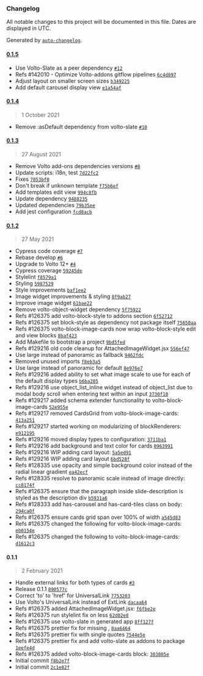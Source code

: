 ### Changelog

All notable changes to this project will be documented in this file. Dates are displayed in UTC.

Generated by [`auto-changelog`](https://github.com/CookPete/auto-changelog).

#### [0.1.5](https://github.com/eea/volto-block-image-cards/compare/0.1.4...0.1.5)

- Use Volto-Slate as a peer dependency [`#12`](https://github.com/eea/volto-block-image-cards/pull/12)
- Refs #142010 - Optimize Volto-addons gitflow pipelines [`6c4d897`](https://github.com/eea/volto-block-image-cards/commit/6c4d897d02bc4d691cba15b92d918c3abcec6f07)
- Adjust layout on smaller screen sizes [`b349225`](https://github.com/eea/volto-block-image-cards/commit/b3492257a2f9d6fd4b908e3b8407e584ee96faa7)
- Add default carousel display view [`e1a54af`](https://github.com/eea/volto-block-image-cards/commit/e1a54af412dd52c50bb4b71009a748af9c994073)

#### [0.1.4](https://github.com/eea/volto-block-image-cards/compare/0.1.3...0.1.4)

> 1 October 2021

- Remove :asDefault dependency from volto-slate [`#10`](https://github.com/eea/volto-block-image-cards/pull/10)

#### [0.1.3](https://github.com/eea/volto-block-image-cards/compare/0.1.2...0.1.3)

> 27 August 2021

- Remove Volto add-ons dependencies versions [`#8`](https://github.com/eea/volto-block-image-cards/pull/8)
- Update scripts: i18n, test [`7d22fc2`](https://github.com/eea/volto-block-image-cards/commit/7d22fc2c312b2227ae56bbad6431b6f747168636)
- Fixes [`7853bf0`](https://github.com/eea/volto-block-image-cards/commit/7853bf0312b0b97e09d220093231fb0bb1f6b35c)
- Don't break if unknown template [`f75b6ef`](https://github.com/eea/volto-block-image-cards/commit/f75b6ef2f2661e1447c98fb825ef5f195e9756ef)
- Add templates edit view [`994c8fb`](https://github.com/eea/volto-block-image-cards/commit/994c8fb17da0ac1fe00cc6f4ee000a4f99d7e149)
- Update dependency [`9488235`](https://github.com/eea/volto-block-image-cards/commit/9488235d064cb20bcc297d46724bfacc35e4bdd6)
- Updated dependencies [`79b35ee`](https://github.com/eea/volto-block-image-cards/commit/79b35eeda6dfc15242bb2eaf04d9ab8b5c4f7dea)
- Add jest configuration [`fcd8acb`](https://github.com/eea/volto-block-image-cards/commit/fcd8acbaa2ba7289ec794a110f59c76de0e9d60e)

#### [0.1.2](https://github.com/eea/volto-block-image-cards/compare/0.1.1...0.1.2)

> 27 May 2021

- Cypress code coverage [`#7`](https://github.com/eea/volto-block-image-cards/pull/7)
- Rebase develop [`#6`](https://github.com/eea/volto-block-image-cards/pull/6)
- Upgrade to Volto 12+ [`#4`](https://github.com/eea/volto-block-image-cards/pull/4)
- Cypress coverage [`59245de`](https://github.com/eea/volto-block-image-cards/commit/59245decc8babc320e7ef275dac47bb6cfc56eb7)
- Stylelint [`f8579a1`](https://github.com/eea/volto-block-image-cards/commit/f8579a11a06b62f847b6c6a5f298d12640588c2b)
- Styling [`5987529`](https://github.com/eea/volto-block-image-cards/commit/598752931e35534d6617ff1bd93641c43c0469d6)
- Style improvements [`baf1ee2`](https://github.com/eea/volto-block-image-cards/commit/baf1ee25c245af615ae392656812808ea663932b)
- Image widget improvements & styling [`8f9ab27`](https://github.com/eea/volto-block-image-cards/commit/8f9ab274725e3697796c66d6789405340a368470)
- Improve image widget [`61bae22`](https://github.com/eea/volto-block-image-cards/commit/61bae2289ce0732b8e4db7bb7aa47b794f24be63)
- Remove volto-object-widget dependency [`5f75922`](https://github.com/eea/volto-block-image-cards/commit/5f7592287453581ba7657a0811ace72d432c26c9)
- Refs #126375 add volto-block-style to addons section [`6f52712`](https://github.com/eea/volto-block-image-cards/commit/6f527124901057bdc8e602f3dbc07f6d95e2f753)
- Refs #126375 set block-style as dependency not package itself [`75650aa`](https://github.com/eea/volto-block-image-cards/commit/75650aa77846eb03088c4b761c4262ac678a3651)
- Refs #126375 volto-block-image-cards now wrap volto-block-style edit and view blocks [`8baf423`](https://github.com/eea/volto-block-image-cards/commit/8baf4230dfdfafb4dc42145dcd016586ef5002c1)
- Add Makefile to bootstrap a project [`9bd5fed`](https://github.com/eea/volto-block-image-cards/commit/9bd5fedfbd9d3db06af6f6a870cf765e626020f4)
- Refs #129216 old code cleanup for AttachedImageWidget.jsx [`556ef47`](https://github.com/eea/volto-block-image-cards/commit/556ef47ad500cd59a5c986d6153e9636bafb8ff2)
- Use large instead of panoramic as fallback [`9462fdc`](https://github.com/eea/volto-block-image-cards/commit/9462fdcfd9b9c77bf65fd0afb1408bb3cb49304f)
- Removed unused imports [`f8eb3a5`](https://github.com/eea/volto-block-image-cards/commit/f8eb3a57859c8decdfff0ff0012fc965b527ad9e)
- Use large instead of panoramic for default [`8e976e7`](https://github.com/eea/volto-block-image-cards/commit/8e976e70c8b23065d1285238dc905e67fd09dee0)
- Refs #129216 added ability to set what image scale to use for each of the default display types [`b6ba285`](https://github.com/eea/volto-block-image-cards/commit/b6ba2851fe451c1e505ddd798bcac19a88674085)
- Refs #129216 use object_list_inline widget instead of object_list due to modal body scroll when entering text within an input [`3730f18`](https://github.com/eea/volto-block-image-cards/commit/3730f18ff9eb13131a7f42ddaea5e30c746a539b)
- Refs #129217 added schema extender functionality to volto-block-image-cards [`52e955e`](https://github.com/eea/volto-block-image-cards/commit/52e955ea07f241d2688291792015b3cb4fbfef7c)
- Refs #129217 removed CardsGrid from volto-block-image-cards: [`413a251`](https://github.com/eea/volto-block-image-cards/commit/413a25159d7337d68992485a764d8d87e62fda9d)
- Refs #129217 started working on modularizing of blockRenderers: [`e912195`](https://github.com/eea/volto-block-image-cards/commit/e9121957ca214ed561dba1dee1b2c141ececfc36)
- Refs #129216 moved display types to configuration: [`3711ba1`](https://github.com/eea/volto-block-image-cards/commit/3711ba1ffed95ad938e4986b84a26db69272b868)
- Refs #129216 add background and text color for cards [`0963991`](https://github.com/eea/volto-block-image-cards/commit/0963991db7adece960d33b1fc16d67ec4d664223)
- Refs #129216 WIP adding card layout: [`5a5ed91`](https://github.com/eea/volto-block-image-cards/commit/5a5ed91010a436687c5dcd6ea4a7a6b1c6547497)
- Refs #129216 WIP adding card layout [`6bd528f`](https://github.com/eea/volto-block-image-cards/commit/6bd528fb10ec548417817796f0b78c20449e656f)
- Refs #128335 use opacity and simple background color instead of the radial linear gradient [`ea42ecf`](https://github.com/eea/volto-block-image-cards/commit/ea42ecf691c886fcc76efe7b6902f4bbceb152de)
- Refs #128335 resolve to panoramic scale instead of image directly: [`cc8174f`](https://github.com/eea/volto-block-image-cards/commit/cc8174f302de908622650b22314e1fb9cfc27682)
- Refs #126375 ensure that the paragraph inside slide-description is styled as the description div [`b5931a6`](https://github.com/eea/volto-block-image-cards/commit/b5931a603c1ee355eaebc6c3413fd063b8b5b90d)
- Refs #128333 add has-carousel and has-card-tiles class on body: [`294ca0f`](https://github.com/eea/volto-block-image-cards/commit/294ca0f08ad32642e0102e5195273fdb9fa45148)
- Refs #126375 ensure cards grid span over 100% of width [`a545d83`](https://github.com/eea/volto-block-image-cards/commit/a545d8326bb6e3458caa4ef0a5589c3b4b8d978a)
- Refs #126375 changed the following for volto-block-image-cards: [`eb0154e`](https://github.com/eea/volto-block-image-cards/commit/eb0154ee346c93b1c7784158ba94d569030d1e01)
- Refs #126375 changed the following to volto-block-image-cards: [`d1612c3`](https://github.com/eea/volto-block-image-cards/commit/d1612c3bae7b2a04a0b91c09a86de5f3e2999737)

#### 0.1.1

> 2 February 2021

- Handle external links for both types of cards [`#3`](https://github.com/eea/volto-block-image-cards/pull/3)
- Release 0.1.1 [`890577c`](https://github.com/eea/volto-block-image-cards/commit/890577c8e3f74a136a86f4d49d76fe94dc4cc7f5)
- Correct 'to' to 'href' for UniversalLink [`7753203`](https://github.com/eea/volto-block-image-cards/commit/7753203b0d1b02be6304ce17228724458e921b10)
- Use Volto's UniversalLink instead of ExtLink [`dacaa64`](https://github.com/eea/volto-block-image-cards/commit/dacaa6459ccd344fae6480b35e6545695f06b605)
- Refs #126375 added AttachedImageWidget.jsx: [`f6fbe2e`](https://github.com/eea/volto-block-image-cards/commit/f6fbe2ed959c5cf43d3b19cf43300fbc21e855d6)
- Refs #126375 run stylelint fix on less [`62d02e8`](https://github.com/eea/volto-block-image-cards/commit/62d02e87ac23105255988f04cb49e19e59831285)
- Refs #126375 use volto-slate in generated app [`8ff127f`](https://github.com/eea/volto-block-image-cards/commit/8ff127f15fc0f9c6b63fcb9219cf4988672eab55)
- Refs #126375 prettier fix for missing , [`8aa6464`](https://github.com/eea/volto-block-image-cards/commit/8aa64647277ae5314aefa658b44d2d988160b795)
- Refs #126375 prettier fix with single quotes [`7544e5e`](https://github.com/eea/volto-block-image-cards/commit/7544e5e6d6fdf84c4ae02183e4daf6e9b35c745f)
- Refs #126375 prettier fix and add volto-slate as addons to package [`1eefe4d`](https://github.com/eea/volto-block-image-cards/commit/1eefe4d3945757297babd63b6777b6e236201fa9)
- Refs #126375 added volto-block-image-cards block: [`303805e`](https://github.com/eea/volto-block-image-cards/commit/303805e2cada833071632b170950d2f9fee4ec71)
- Initial commit [`f8b2e7f`](https://github.com/eea/volto-block-image-cards/commit/f8b2e7ff9beba368bd1672e59d4011b5e216659b)
- Initial commit [`2c1e82f`](https://github.com/eea/volto-block-image-cards/commit/2c1e82fb916fd2a05ab5b79326ade501ece5931e)
